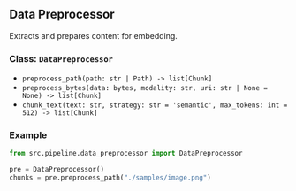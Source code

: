 ## Data Preprocessor

Extracts and prepares content for embedding.

### Class: `DataPreprocessor`
- `preprocess_path(path: str | Path) -> list[Chunk]`
- `preprocess_bytes(data: bytes, modality: str, uri: str | None = None) -> list[Chunk]`
- `chunk_text(text: str, strategy: str = 'semantic', max_tokens: int = 512) -> list[Chunk]`

### Example
```python
from src.pipeline.data_preprocessor import DataPreprocessor

pre = DataPreprocessor()
chunks = pre.preprocess_path("./samples/image.png")
```